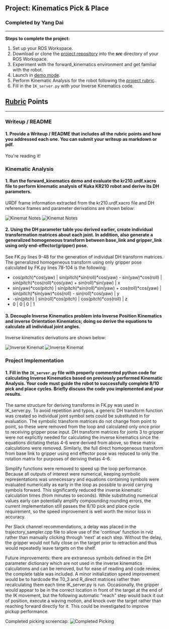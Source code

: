## Project: Kinematics Pick & Place
### Completed by Yang Dai

---


**Steps to complete the project:**  


1. Set up your ROS Workspace.
2. Download or clone the [project repository](https://github.com/udacity/RoboND-Kinematics-Project) into the ***src*** directory of your ROS Workspace.  
3. Experiment with the forward_kinematics environment and get familiar with the robot.
4. Launch in [demo mode](https://classroom.udacity.com/nanodegrees/nd209/parts/7b2fd2d7-e181-401e-977a-6158c77bf816/modules/8855de3f-2897-46c3-a805-628b5ecf045b/lessons/91d017b1-4493-4522-ad52-04a74a01094c/concepts/ae64bb91-e8c4-44c9-adbe-798e8f688193).
5. Perform Kinematic Analysis for the robot following the [project rubric](https://review.udacity.com/#!/rubrics/972/view).
6. Fill in the `IK_server.py` with your Inverse Kinematics code. 


[//]: # (Image References)

[kinemat1]: ./writeup_images/kinemat_notes-1.png
[kinemat2]: ./writeup_images/kinemat_notes-2.png
[kinemat3]: ./writeup_images/kinemat_notes-3.png
[kinemat4]: ./writeup_images/kinemat_notes-4.png
[image1]: ./writeup_images/complete_pick.png

## [Rubric](https://review.udacity.com/#!/rubrics/972/view) Points

---
### Writeup / README

#### 1. Provide a Writeup / README that includes all the rubric points and how you addressed each one.  You can submit your writeup as markdown or pdf.  

You're reading it!

### Kinematic Analysis
#### 1. Run the forward_kinematics demo and evaluate the kr210.urdf.xacro file to perform kinematic analysis of Kuka KR210 robot and derive its DH parameters.

URDF frame information extracted from the kr210.urdf.xacro file and DH reference frames and parameter derivations are shown below:

![Kinemat Notes][kinemat1]
![Kinemat Notes][kinemat2]


#### 2. Using the DH parameter table you derived earlier, create individual transformation matrices about each joint. In addition, also generate a generalized homogeneous transform between base_link and gripper_link using only end-effector(gripper) pose.

See FK.py lines 9-48 for the generation of individual DH transform matrices.  The generalized homogeneous transform using only gripper pose calculated by FK.py lines 78-104 is the following:

- cos(pitch)*cos(yaw) | sin(pitch)*sin(roll)*cos(yaw) - sin(yaw)*cos(roll) | sin(pitch)*cos(roll)*cos(yaw) + sin(roll)*sin(yaw) | x 
- sin(yaw)*cos(pitch) | sin(pitch)*sin(roll)*sin(yaw) + cos(roll)*cos(yaw) | sin(pitch)*sin(yaw)*cos(roll) - sin(roll)*cos(yaw) | y 
- -sin(pitch) | sin(roll)*cos(pitch) | cos(pitch)*cos(roll) | z 
- 0 | 0 | 0 | 1 

#### 3. Decouple Inverse Kinematics problem into Inverse Position Kinematics and inverse Orientation Kinematics; doing so derive the equations to calculate all individual joint angles.

Inverse kinematics derivations are shown below:

![Inverse Kinemat][kinemat3]
![Inverse Kinemat][kinemat4]

### Project Implementation

#### 1. Fill in the `IK_server.py` file with properly commented python code for calculating Inverse Kinematics based on previously performed Kinematic Analysis. Your code must guide the robot to successfully complete 8/10 pick and place cycles. Briefly discuss the code you implemented and your results. 

The same structure for deriving transforms in FK.py was used in IK_server.py.  To avoid repetition and typos, a generic DH transform function was created so individual joint symbol sets could be substituted in for evaluation.  The symbolic transform matrices do not change from point to point, so these were removed from the loop and calculated only once prior to receiving gripper pose input.  DH transform matrices for joints 3 to gripper were not explicitly needed for calculating the inverse kinematics since the equations dictating thetas 4-6 were derived from above, so these matrix calculations were removed.  Similarly, the full direct homogeneous transform from base link to gripper using end effector pose was reduced to only the rotation matrix for purposes of deriving thetas 4-6.

Simplify functions were removed to speed up the loop performance.  Because all outputs of interest were numerical, keeping symbolic representations was unnecessary and equations containing symbols were evaluated numerically as early in the loop as possible to avoid carrying symbols forward.  This significantly reduced the inverse kinematic calculation times (from minutes to seconds).  While substituting numerical values early can potentially amplify compounding rounding errors, the current implementation still passes the 8/10 pick and place cycle requirement, so the speed improvement is well worth the minor loss in accuracy.

Per Slack channel recommendations, a delay was placed in the trajectory_sampler.cpp file to allow use of the 'continue' function in rviz rather than manually clicking through 'next' at each step.  Without the delay, the gripper would not fully close on the target prior to retraction and thus would repeatedly leave targets on the shelf.

Future improvements: there are extraneous symbols defined in the DH parameter dictionary which are not used in the inverse kinematics calculations and can be removed, but for ease of reading and code review, the complete table was included.  A minor initialization speed improvement would be to hardcode the T0_3 and R_direct matrices rather than recalculating them each time IK_server.py is run.  Occasionally, the gripper would appear to be in the correct location in front of the target at the end of the IK movement, but the following automatic "reach" step would back it out of position, execute a waving motion, and knock over the target rather than reaching forward directly for it.  This could be investigated to improve pickup performance.

Completed picking screencap:
![Completed Picking][image1]



